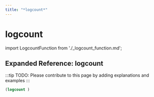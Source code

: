 ```yaml
---
title: "*logcount*"
---
```


# logcount

import LogcountFunction from './_logcount_function.md';

<LogcountFunction />

## Expanded Reference: logcount

:::tip
TODO: Please contribute to this page by adding explanations and examples
:::

```lisp
(logcount )
```
